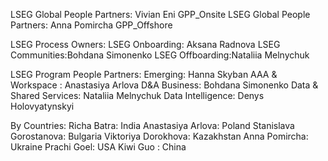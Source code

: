 LSEG Global People Partners: Vivian Eni GPP_Onsite
LSEG Global People Partners: Anna Pomircha GPP_Offshore

LSEG Process Owners:
LSEG Onboarding: Aksana Radnova
LSEG Communities:Bohdana Simonenko
LSEG Offboarding:Nataliia Melnychuk

LSEG Program People Partners:
Emerging: Hanna Skyban
AAA & Workspace : Anastasiya Arlova
D&A Business: Bohdana Simonenko 
Data & Shared Services: Nataliia Melnychuk
Data Intelligence: Denys Holovyatynskyi

By Countries:
Richa Batra: India
Anastasiya Arlova: Poland
Stanislava Gorostanova: Bulgaria
Viktoriya Dorokhova: Kazakhstan
Anna Pomircha: Ukraine
Prachi Goel: USA
Kiwi Guo : China


